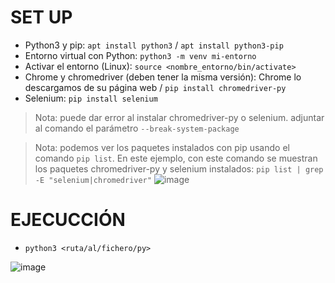 # SET UP
- Python3 y pip: `apt install python3` / `apt install python3-pip`
- Entorno virtual con Python: `python3 -m venv mi-entorno`
- Activar el entorno (Linux): `source <nombre_entorno/bin/activate>`
- Chrome y chromedriver (deben tener la misma versión): Chrome lo descargamos de su página web / `pip install chromedriver-py`
- Selenium: `pip install selenium`
> Nota: puede dar error al instalar chromedriver-py o selenium. adjuntar al comando el parámetro `--break-system-package`

> Nota: podemos ver los paquetes instalados con pip usando el comando `pip list`. En este ejemplo, con este comando se muestran los paquetes chromedriver-py y selenium instalados:
`pip list | grep -E "selenium|chromedriver"`
![image](https://github.com/user-attachments/assets/58d5dbe8-326b-4c7e-b579-15bb703dd37f)


# EJECUCCIÓN
- `python3 <ruta/al/fichero/py>`

![image](https://github.com/user-attachments/assets/57305c6a-acf1-4e17-9322-f755ea11c9fc)
